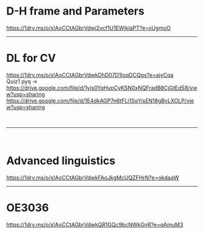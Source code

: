 # D-H frame and Parameters 
https://1drv.ms/o/s!AoCCtAGbrVdwj2vcf1U1EWjklaPT?e=xUgmoO
<br>
<hr color="red"> 

# DL for CV
https://1drv.ms/o/s!AoCCtAGbrVdwkDhD07D1IoqDCQgs?e=ajyCqa
<br>
Quiz1 pyq -> https://drive.google.com/file/d/1yjs0YqHvpCyKSN0xNQFradB8CjGtEd58/view?usp=sharing
<br>
        https://drive.google.com/file/d/1E4dkAGP7n6tFLi1SqYisEN18gBvLXOLP/view?usp=sharing
        

<br>

<hr color="red">
<br>

# Advanced linguistics 
https://1drv.ms/o/s!AoCCtAGbrVdwkFAoJkgMcUQZFHrN?e=okdaqW

<hr color="red">

# OE3036
https://1drv.ms/o/s!AoCCtAGbrVdwkQR1GQc9bcNWkGnR?e=qAmuM3



